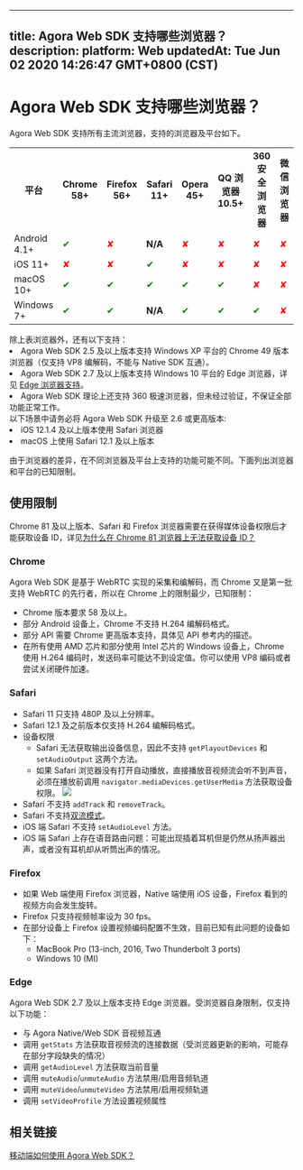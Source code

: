 
---
title: Agora Web SDK 支持哪些浏览器？
description: 
platform: Web
updatedAt: Tue Jun 02 2020 14:26:47 GMT+0800 (CST)
---
# Agora Web SDK 支持哪些浏览器？
Agora Web SDK 支持所有主流浏览器，支持的浏览器及平台如下。

<table>
  <tr>
    <th>平台</th>
    <th>Chrome 58+</th>
    <th>Firefox 56+</th>
    <th>Safari 11+</th>
    <th>Opera 45+</th>
    <th>QQ 浏览器 10.5+</th>
    <th>360 安全浏览器</th>
    <th>微信浏览器</th>
  </tr>
  <tr>
    <td>Android 4.1+</td>
    <td><font color="green">✔</td>
    <td><font color="red">✘</td>
		<td><b>N/A</b></td>
    <td><font color="red">✘</td>
    <td><font color="red">✘</td>
    <td><font color="red">✘</td>
    <td><font color="red">✘</td>
  </tr>
  <tr>
    <td>iOS 11+</td>
    <td><font color="red">✘</td>
    <td><font color="red">✘</td>
    <td><font color="green">✔</td>
    <td><font color="red">✘</td>
    <td><font color="red">✘</td>
    <td><font color="red">✘</td>
    <td><font color="red">✘</td>
  </tr>
  <tr>
    <td>macOS 10+</td>
    <td><font color="green">✔</td>
    <td><font color="green">✔</td>
    <td><font color="green">✔</td>
    <td><font color="green">✔</td>
    <td><font color="green">✔</td>
    <td><font color="red">✘</td>
    <td><font color="red">✘</td>
  </tr>
  <tr>
    <td>Windows 7+</td>
    <td><font color="green">✔</td>
    <td><font color="green">✔</td>
		<td><b>N/A</b></td>
    <td><font color="green">✔</td>
    <td><font color="green">✔</td>
    <td><font color="green">✔</td>
    <td><font color="red">✘</td>
  </tr>
</table>

<div class="alert info">除上表浏览器外，还有以下支持：
	<li>Agora Web SDK 2.5 及以上版本支持 Windows XP 平台的 Chrome 49 版本浏览器（仅支持 VP8 编解码，不能与 Native SDK 互通）。</li>
	<li>Agora Web SDK 2.7 及以上版本支持 Windows 10 平台的 Edge 浏览器，详见 <a href="https://docs.agora.io/cn/faq/browser_support#a-nameedgeaedge">Edge 浏览器支持</a>。</li>
	<li>Agora Web SDK 理论上还支持 360 极速浏览器，但未经过验证，不保证全部功能正常工作。</li>
</div>
<div class="alert note">以下场景中请务必将 Agora Web SDK 升级至 2.6 或更高版本:
	<li>iOS 12.1.4 及以上版本使用 Safari 浏览器</li>
	<li>macOS 上使用 Safari 12.1 及以上版本</li>
	</div>

由于浏览器的差异，在不同浏览器及平台上支持的功能可能不同。下面列出浏览器和平台的已知限制。

## 使用限制

Chrome 81 及以上版本、Safari 和 Firefox 浏览器需要在获得媒体设备权限后才能获取设备 ID，详见[为什么在 Chrome 81 浏览器上无法获取设备 ID？](../../cn/faq/empty_deviceId.md)

### Chrome

Agora Web SDK 是基于 WebRTC 实现的采集和编解码，而 Chrome 又是第一批支持 WebRTC 的先行者，所以在 Chrome 上的限制最少，已知限制：

- Chrome 版本要求 58 及以上。
- 部分 Android 设备上，Chrome 不支持 H.264 编解码格式。
- 部分 API 需要 Chrome 更高版本支持，具体见 API 参考内的描述。
- 在所有使用 AMD 芯片和部分使用 Intel 芯片的 Windows 设备上，Chrome 使用 H.264 编码时，发送码率可能达不到设定值。你可以使用 VP8 编码或者尝试关闭硬件加速。

### Safari

- Safari 11 只支持 480P 及以上分辨率。
- Safari 12.1 及之前版本仅支持 H.264 编解码格式。
- 设备权限
  - Safari 无法获取输出设备信息，因此不支持 `getPlayoutDevices` 和 `setAudioOutput` 这两个方法。
  - 如果 Safari 浏览器没有打开自动播放，直接播放音视频流会听不到声音，必须在播放前调用 `navigator.mediaDevices.getUserMedia` 方法获取设备权限。
   ![](https://web-cdn.agora.io/docs-files/1591078696865)
- Safari 不支持 `addTrack` 和 `removeTrack`。
- Safari 不支持[双流模式](https://docs.agora.io/cn/Agora%20Platform/terms?platform=All%20Platforms#dual-stream)。
- iOS 端 Safari 不支持 `setAudioLevel` 方法。
- iOS 端 Safari 上存在语音路由问题：可能出现插着耳机但是仍然从扬声器出声，或者没有耳机却从听筒出声的情况。

### Firefox 

- 如果 Web 端使用 Firefox 浏览器，Native 端使用 iOS 设备，Firefox 看到的视频方向会发生旋转。
- Firefox 只支持视频帧率设为 30 fps。
- 在部分设备上 Firefox 设置视频编码配置不生效，目前已知有此问题的设备如下：
  - MacBook Pro (13-inch, 2016, Two Thunderbolt 3 ports)
  - Windows 10 (MI)

### <a name="edge"></a>Edge

Agora Web SDK 2.7 及以上版本支持 Edge 浏览器。受浏览器自身限制，仅支持以下功能：

- 与 Agora Native/Web SDK 音视频互通
- 调用 `getStats` 方法获取音视频流的连接数据（受浏览器更新的影响，可能存在部分字段缺失的情况）
- 调用 `getAudioLevel` 方法获取当前音量
- 调用 `muteAudio`/`unmuteAudio` 方法禁用/启用音频轨道
- 调用 `muteVideo`/`unmuteVideo` 方法禁用/启用视频轨道
- 调用 `setVideoProfile` 方法设置视频属性

## 相关链接
[移动端如何使用 Agora Web SDK？](https://docs.agora.io/cn/faq/web_on_mobile)
